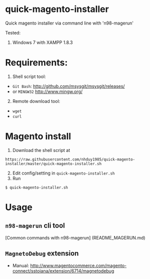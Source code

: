 quick-magento-installer
=======================

Quick magento installer via command line with 'n98-magerun'

Tested:
1. Windows 7 with XAMPP 1.8.3

Requirements:
=============

1. Shell script tool:
- ``Git Bash``: http://github.com/msysgit/msysgit/releases/
- or ``MINGW32`` http://www.mingw.org/
2. Remote download tool:
- ``wget``
- ``curl``

Magento install
===============

1. Download the shell script at
```
https://raw.githubusercontent.com/nhduy1985/quick-magento-installer/master/quick-magento-installer.sh
```

2. Edit config/setting in ``quick-magento-installer.sh``
3. Run
```
$ quick-magento-installer.sh
```

Usage
=====

``n98-magerun`` cli tool
------------------------
[Common commands with n98-magerun] (README_MAGERUN.md)

``MagnetoDebug`` extension
--------------------------
- Manual: http://www.magentocommerce.com/magento-connect/sstoiana/extension/6714/magnetodebug